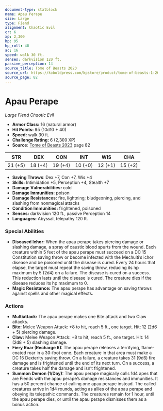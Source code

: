 ```yaml
---
document-type: statblock
name: Apau Perape
size: Large
type: Fiend
alignment: Chaotic Evil
cr: 6
xp: 2,300
hp: 95
hp_roll: 40
ac: 16
speed: walk 30 ft.
senses: darkvision 120 ft. 
passive_perception: 14
source_title: Tome of Beasts 2023
source_url: https://koboldpress.com/kpstore/product/tome-of-beasts-1-2023-edition/
source_page: 82
---
```


# Apau Perape

*Large* *Fiend* *Chaotic Evil*

- **Armor Class:** 16 (natural armor)
- **Hit Points:** 95 (10d10 + 40)
- **Speed:** walk 30 ft.
- **Challenge Rating:** 6 (2,300 XP)
- **Source:** [Tome of Beasts 2023](https://koboldpress.com/kpstore/product/tome-of-beasts-1-2023-edition/) page 82

| STR | DEX | CON | INT | WIS | CHA |
| --- | --- | --- | --- | --- | --- |
| 21 (+5) | 18 (+4) | 19 (+4) | 10 (+0) | 12 (+1) | 15 (+2) |

- **Saving Throws**: Dex +7, Con +7, Wis +4
- **Skills:** Intimidation +5, Perception +4, Stealth +7
- **Damage Vulnerabilities:** cold
- **Damage Immunities:** poison
- **Damage Resistances:** fire, lightning; bludgeoning, piercing, and slashing from nonmagical attacks
- **Condition Immunities:** frightened, poisoned
- **Senses:** darkvision 120 ft., passive Perception 14
- **Languages:** Abyssal, telepathy 120 ft.

### Special Abilities

- **Diseased Ichor:** When the apau perape takes piercing damage or slashing damage, a spray of caustic blood spurts from the wound. Each creature within 5 feet of the apau perape must succeed on a DC 15 Constitution saving throw or become infected with the Mechuiti’s ichor disease and be poisoned until the disease is cured. Every 24 hours that elapse, the target must repeat the saving throw, reducing its hp maximum by 5 (2d4) on a failure. The disease is cured on a success. This reduction lasts until the disease is cured. The creature dies if the disease reduces its hp maximum to 0.
- **Magic Resistance:** The apau perape has advantage on saving throws against spells and other magical effects.

### Actions

- **Multiattack:** The apau perape makes one Bite attack and two Claw attacks.
- **Bite:** Melee Weapon Attack: +8 to hit, reach 5 ft., one target. Hit: 12 (2d6 + 5) piercing damage.
- **Claw:** Melee Weapon Attack: +8 to hit, reach 5 ft., one target. Hit: 14 (2d8 + 5) slashing damage.
- **Fiery Roar (Recharge 6):** The apau perape releases a terrifying, flame-coated roar in a 30-foot cone. Each creature in that area must make a DC 15 Dexterity saving throw. On a failure, a creature takes 31 (9d6) fire damage and is frightened until the end of its next turn. On a success, a creature takes half the damage and isn’t frightened.
- **Summon Demon (1/Day):** The apau perape magically calls 1d4 apes that are Fiends with the apau perape’s damage resistances and immunities. It has a 50 percent chance of calling one apau perape instead. The called creatures arrive in 1d4 rounds, acting as allies of the apau perape and obeying its telepathic commands. The creatures remain for 1 hour, until the apau perape dies, or until the apau perape dismisses them as a bonus action.
